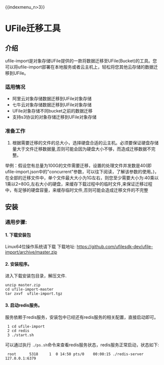 {{indexmenu_n>3}}

# UFile迁移工具

## 介绍
ufile-import是对象存储UFile提供的一款将数据迁移至UFile(Bucket)的工具。您可以将ufile-import部署在本地服务或者云主机上，轻松将您其他云存储的数据迁移到UFile。

### 适用情况

* 阿里云对象存储数据迁移到UFile对象存储
* 七牛云对象存储数据迁移到UFile对象存储
* UFile对象存储不同bucket之前的数据迁移
* 支持s3协议的对象存储迁移到UFile对象存储

### 准备工作
1. 根据需要迁移的文件的总大小，选择硬盘合适的云主机。必须要保证硬盘存储量大于文件迁移数据量,否则可能会因为硬盘大小不够，而造成迁移数据不完整。  

举例：假设您有总量为100G的文件需要迁移，设置的处理文件并发数是40(即ufile-import.json中的"concurrent"参数，可以往下阅读，了解该参数的使用。)，在全部的迁移文件中，单个文件最大大小为1G左右，则您至少需要大小为:40乘以1乘以2=80G,左右大小的硬盘，来缓存下载过程中的临时文件,来保证迁移过程中，有足够的硬盘容量，来缓存临时文件,否则可能会造成迁移文件的不完整

## 安装

### 通用步骤:

####  1. 下载安装包
Linux64位操作系统请下载
下载地址: https://github.com/ufilesdk-dev/ufile-import/archive/master.zip

####  2. 安装程序。

进入下载安装包目录，解压文件. 

    unzip master.zip 
    cd ufile-import-master  
    tar zxvf  ufile-import.tgz 

#### 3. 启动redis服务。

服务依赖于redis服务，安装包中已经还有redis服务的相关配置，直接启动即可。  

     1 cd ufile-import  
     2 cd redis 
     3 ./start.sh 

可以通过执行 `./ps.sh`命令来查看redis服务状态，redis服务正常启动，状态如下:

     root      5318     1  0 14:50 pts/0    00:00:15 ./redis-server 127.0.0.1:6379

